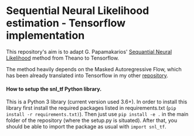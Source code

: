 # Sequential Neural Likelihood estimation - Tensorflow implementation

This repository's aim is to adapt G. Papamakarios' [Sequantial Neural Likelihood](https://github.com/gpapamak/snl/) method from Theano to Tensorflow.

The method heavily depends on the Masked Autoregressive Flow, which has been already translated into Tensorflow in my other [repository](https://github.com/spinaotey/maf_tf).

#### How to setup the snl_tf Python library.

This is a Python 3 library (current version used 3.6+). In order to install this library first install the required packages listed in requirements.txt (```pip install -r requirements.txt)```). Then just use ```pip install -e .``` in the main folder of the repository (where the setup.py is situated). After that, you should be able to import the package as usual with ```import snl_tf```.